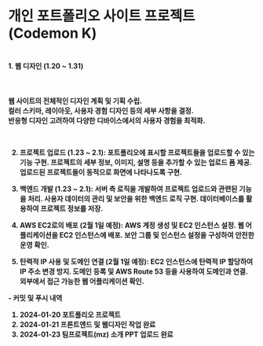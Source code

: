 <h1>개인 포트폴리오 사이트 프로젝트 (Codemon K)<h1>

<h4>1. 웹 디자인 (1.20 ~ 1.31)<h4><br>
<p>웹 사이트의 전체적인 디자인 계획 및 기획 수립.<br>
컬러 스키마, 레이아웃, 사용자 경험 디자인 등의 세부 사항을 결정.<br>
반응형 디자인 고려하여 다양한 디바이스에서의 사용자 경험을 최적화.<p><br>

2. 프로젝트 업로드 (1.23 ~ 2.1):
포트폴리오에 표시할 프로젝트들을 업로드할 수 있는 기능 구현.
프로젝트의 세부 정보, 이미지, 설명 등을 추가할 수 있는 업로드 폼 제공.
업로드된 프로젝트들이 동적으로 화면에 나타나도록 구현.

3. 백엔드 개발 (1.23 ~ 2.1):
서버 측 로직을 개발하여 프로젝트 업로드와 관련된 기능을 처리.
사용자 데이터의 관리 및 보안을 위한 백엔드 로직 구현.
데이터베이스를 활용하여 프로젝트 정보를 저장.

4. AWS EC2로의 배포 (2월 1일 예정):
AWS 계정 생성 및 EC2 인스턴스 설정.
웹 어플리케이션을 EC2 인스턴스에 배포.
보안 그룹 및 인스턴스 설정을 구성하여 안전한 운영 확인.

5. 탄력적 IP 사용 및 도메인 연결 (2월 1일 예정):
EC2 인스턴스에 탄력적 IP 할당하여 IP 주소 변경 방지.
도메인 등록 및 AWS Route 53 등을 사용하여 도메인과 연결.
외부에서 접근 가능한 웹 어플리케이션 확인.

**- 커밋 및 푸시 내역**
1) 2024-01-20 포트폴리오 프로젝트 <br>
2) 2024-01-21 프론트엔드 및 웹디자인 작업 완료  <br>
3) 2024-01-23 팀프로젝트(mz) 소개 PPT 업로드 완료<br>
